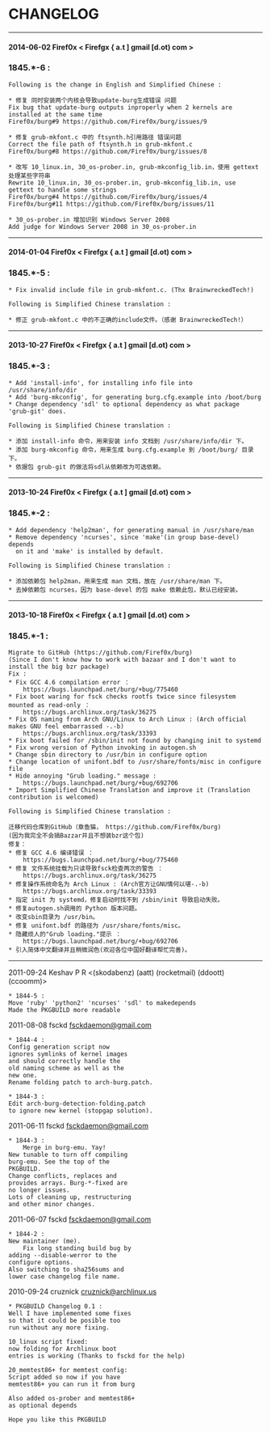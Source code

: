 # CHANGELOG
------

#### 2014-06-02 Firef0x < Firefgx { a.t ] gmail [d.ot) com >

### 1845.*-6 :

	Following is the change in English and Simplified Chinese :

	* 修复 同时安装两个内核会导致update-burg生成错误 问题
	Fix bug that update-burg outputs inproperly when 2 kernels are
	installed at the same time
	Firef0x/burg#9 https://github.com/Firef0x/burg/issues/9

	* 修复 grub-mkfont.c 中的 ftsynth.h引用路径 错误问题
	Correct the file path of ftsynth.h in grub-mkfont.c
	Firef0x/burg#8 https://github.com/Firef0x/burg/issues/8

	* 改写 10_linux.in, 30_os-prober.in, grub-mkconfig_lib.in，使用 gettext
	处理某些字符串
	Rewrite 10_linux.in, 30_os-prober.in, grub-mkconfig_lib.in, use
	gettext to handle some strings
	Firef0x/burg#4 https://github.com/Firef0x/burg/issues/4
	Firef0x/burg#11 https://github.com/Firef0x/burg/issues/11

	* 30_os-prober.in 增加识别 Windows Server 2008
	Add judge for Windows Server 2008 in 30_os-prober.in

------

#### 2014-01-04 Firef0x < Firefgx { a.t ] gmail [d.ot) com >

### 1845.*-5 :

	* Fix invalid include file in grub-mkfont.c. (Thx BrainwreckedTech!)

	Following is Simplified Chinese translation :

	* 修正 grub-mkfont.c 中的不正确的include文件。（感谢 BrainwreckedTech!）

------

#### 2013-10-27 Firef0x < Firefgx { a.t ] gmail [d.ot) com >

### 1845.*-3 :

	* Add 'install-info', for installing info file into /usr/share/info/dir
	* Add 'burg-mkconfig', for generating burg.cfg.example into /boot/burg
	* Change dependency 'sdl' to optional dependency as what package 'grub-git' does.

	Following is Simplified Chinese translation :

	* 添加 install-info 命令，用来安装 info 文档到 /usr/share/info/dir 下。
	* 添加 burg-mkconfig 命令，用来生成 burg.cfg.example 到 /boot/burg/ 目录下。
	* 依据包 grub-git 的做法将sdl从依赖改为可选依赖。

------

#### 2013-10-24 Firef0x < Firefgx { a.t ] gmail [d.ot) com >

### 1845.*-2 :

	* Add dependency 'help2man', for generating manual in /usr/share/man
	* Remove dependency 'ncurses', since 'make'(in group base-devel) depends
	  on it and 'make' is installed by default.

	Following is Simplified Chinese translation :

	* 添加依赖包 help2man，用来生成 man 文档，放在 /usr/share/man 下。
	* 去掉依赖包 ncurses，因为 base-devel 的包 make 依赖此包，默认已经安装。

------

#### 2013-10-18 Firef0x < Firefgx { a.t ] gmail [d.ot) com >

### 1845.*-1 :

	Migrate to GitHub (https://github.com/Firef0x/burg)
	(Since I don't know how to work with bazaar and I don't want to install the big bzr package)
	Fix :
	* Fix GCC 4.6 compilation error ：
		https://bugs.launchpad.net/burg/+bug/775460
	* Fix boot waring for fsck checks rootfs twice since filesystem mounted as read-only ：
		https://bugs.archlinux.org/task/36275
	* Fix OS naming from Arch GNU/Linux to Arch Linux : (Arch official makes GNU feel embarrassed -.-b)
		https://bugs.archlinux.org/task/33393
	* Fix boot failed for /sbin/init not found by changing init to systemd
	* Fix wrong version of Python invoking in autogen.sh
	* Change sbin directory to /usr/bin in configure option
	* Change location of unifont.bdf to /usr/share/fonts/misc in configure file
	* Hide annoying "Grub loading." message :
		https://bugs.launchpad.net/burg/+bug/692706
	* Import Simplified Chinese Translation and improve it (Translation contribution is welcomed)

	Following is Simplified Chinese translation :

    迁移代码仓库到GitHub（章鱼猫， https://github.com/Firef0x/burg)
	(因为我完全不会搞Bazzar并且不想装bzr这个包)
	修复：
	* 修复 GCC 4.6 编译错误 ：
		https://bugs.launchpad.net/burg/+bug/775460
	* 修复 文件系统挂载为只读导致fsck检查两次的警告 ：
		https://bugs.archlinux.org/task/36275
	* 修复操作系统命名为 Arch Linux : (Arch官方让GNU情何以堪-.-b)
		https://bugs.archlinux.org/task/33393
	* 指定 init 为 systemd，修复启动时找不到 /sbin/init 导致启动失败。
	* 修复autogen.sh调用的 Python 版本问题。
	* 改变sbin目录为 /usr/bin。
	* 修复 unifont.bdf 的路径为 /usr/share/fonts/misc。
	* 隐藏烦人的"Grub loading."提示 ：
		https://bugs.launchpad.net/burg/+bug/692706
	* 引入简体中文翻译并且稍微润色(欢迎各位中国好翻译帮忙完善)。

------

2011-09-24 Keshav P R <(skodabenz) (aatt) (rocketmail) (ddoott) (ccoomm)>

	* 1844-5 :
	Move 'ruby' 'python2' 'ncurses' 'sdl' to makedepends
	Made the PKGBUILD more readable

2011-08-08 fsckd <fsckdaemon@gmail.com>

	* 1844-4 :
	Config generation script now 
	ignores symlinks of kernel images 
	and should correctly handle the 
	old naming scheme as well as the 
	new one.
	Rename folding patch to arch-burg.patch.

	* 1844-3 :
	Edit arch-burg-detection-folding.patch 
	to ignore new kernel (stopgap solution).

2011-06-11 fsckd <fsckdaemon@gmail.com>

	* 1844-3 :
        Merge in burg-emu. Yay!
	New tunable to turn off compiling 
	burg-emu. See the top of the 
	PKGBUILD.
	Change conflicts, replaces and 
	provides arrays. Burg-*-fixed are 
	no longer issues.
	Lots of cleaning up, restructuring 
	and other minor changes.

2011-06-07 fsckd <fsckdaemon@gmail.com>

	* 1844-2 :
	New maintainer (me).
        Fix long standing build bug by 
	adding --disable-werror to the 
	configure options.
	Also switching to sha256sums and 
	lower case changelog file name.

2010-09-24 cruznick <cruznick@archlinux.us>

	* PKGBUILD Changelog 0.1 :
	Well I have implemented some fixes 
	so that it could be posible too 
	run without any more fixing.
	
	10_linux script fixed:
	now folding for Archlinux boot
	entries is working (Thanks to fsckd for the help)

	20_memtest86+ for memtest config:
	Script added so now if you have 
	memtest86+ you can run it from burg
	
	Also added os-prober and memtest86+
	as optional depends
	
	Hope you like this PKGBUILD

	 


